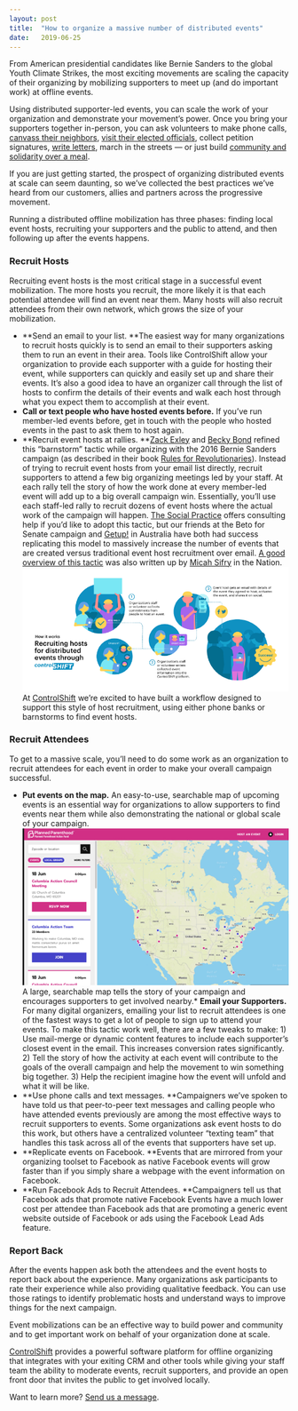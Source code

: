 ```yaml
---
layout:	post
title:	"How to organize a massive number of distributed events"
date:	2019-06-25
---
```


  From American presidential candidates like Bernie Sanders to the global Youth Climate Strikes, the most exciting movements are scaling the capacity of their organizing by mobilizing supporters to meet up (and do important work) at offline events.

Using distributed supporter-led events, you can scale the work of your organization and demonstrate your movement’s power. Once you bring your supporters together in-person, you can ask volunteers to make phone calls, [canvass their neighbors](https://map.cabanforqueens.com/), [visit their elected officials](https://www.visitthem.org/), collect petition signatures, [write letters](https://www.controlshiftlabs.com/case-study/amnesty-ca/), march in the streets — or just build [community and solidarity over a meal](https://medium.com/@laura.oc.rapira/in-these-trying-times-maybe-its-time-for-us-to-share-kai-and-k%C5%8Drero-83b4a3366f79).

If you are just getting started, the prospect of organizing distributed events at scale can seem daunting, so we’ve collected the best practices we’ve heard from our customers, allies and partners across the progressive movement.

Running a distributed offline mobilization has three phases: finding local event hosts, recruiting your supporters and the public to attend, and then following up after the events happens.

### Recruit Hosts

Recruiting event hosts is the most critical stage in a successful event mobilization. The more hosts you recruit, the more likely it is that each potential attendee will find an event near them. Many hosts will also recruit attendees from their own network, which grows the size of your mobilization.

* **Send an email to your list. **The easiest way for many organizations to recruit hosts quickly is to send an email to their supporters asking them to run an event in their area. Tools like ControlShift allow your organization to provide each supporter with a guide for hosting their event, while supporters can quickly and easily set up and share their events. It’s also a good idea to have an organizer call through the list of hosts to confirm the details of their events and walk each host through what you expect them to accomplish at their event.
* **Call or text people who have hosted events before.** If you’ve run member-led events before, get in touch with the people who hosted events in the past to ask them to host again.
* **Recruit event hosts at rallies. **[Zack Exley](https://twitter.com/zackexley) and [Becky Bond](https://www.linkedin.com/in/becky-bond-ab81774/) refined this “barnstorm” tactic while organizing with the 2016 Bernie Sanders campaign (as described in their book [Rules for Revolutionaries](http://www.rulesforrevolutionaries.org/)). Instead of trying to recruit event hosts from your email list directly, recruit supporters to attend a few big organizing meetings led by your staff. At each rally tell the story of how the work done at every member-led event will add up to a big overall campaign win. Essentially, you’ll use each staff-led rally to recruit dozens of event hosts where the actual work of the campaign will happen. [The Social Practice](https://thesocialpractice.org/) offers consulting help if you’d like to adopt this tactic, but our friends at the Beto for Senate campaign and [Getup!](https://www.getup.org.au) in Australia have both had success replicating this model to massively increase the number of events that are created versus traditional event host recruitment over email. [A good overview of this tactic](https://www.thenation.com/article/how-the-sanders-campaign-is-reinventing-the-use-of-tech-in-politics/) was also written up by [Micah Sifry](https://twitter.com/Mlsif) in the Nation.
![](/img/1*wHM7vcnVyYkJ5NwaTU5e6w.png)At [ControlShift](https://www.controlshiftlabs.com/) we’re excited to have built a workflow designed to support this style of host recruitment, using either phone banks or barnstorms to find event hosts.

### Recruit Attendees

To get to a massive scale, you’ll need to do some work as an organization to recruit attendees for each event in order to make your overall campaign successful.

* **Put events on the map.** An easy-to-use, searchable map of upcoming events is an essential way for organizations to allow supporters to find events near them while also demonstrating the national or global scale of your campaign.
![](/img/1*JoT_qxse2kRs6UX-D02dSg.png)A large, searchable map tells the story of your campaign and encourages supporters to get involved nearby.* **Email your Supporters.** For many digital organizers, emailing your list to recruit attendees is one of the fastest ways to get a lot of people to sign up to attend your events. To make this tactic work well, there are a few tweaks to make: 1) Use mail-merge or dynamic content features to include each supporter’s closest event in the email. This increases conversion rates significantly. 2) Tell the story of how the activity at each event will contribute to the goals of the overall campaign and help the movement to win something big together. 3) Help the recipient imagine how the event will unfold and what it will be like.
* **Use phone calls and text messages. **Campaigners we’ve spoken to have told us that peer-to-peer text messages and calling people who have attended events previously are among the most effective ways to recruit supporters to events. Some organizations ask event hosts to do this work, but others have a centralized volunteer “texting team” that handles this task across all of the events that supporters have set up.
* **Replicate events on Facebook. **Events that are mirrored from your organizing toolset to Facebook as native Facebook events will grow faster than if you simply share a webpage with the event information on Facebook.
* **Run Facebook Ads to Recruit Attendees. **Campaigners tell us that Facebook ads that promote native Facebook Events have a much lower cost per attendee than Facebook ads that are promoting a generic event website outside of Facebook or ads using the Facebook Lead Ads feature.
### Report Back

After the events happen ask both the attendees and the event hosts to report back about the experience. Many organizations ask participants to rate their experience while also providing qualitative feedback. You can use those ratings to identify problematic hosts and understand ways to improve things for the next campaign.

Event mobilizations can be an effective way to build power and community and to get important work on behalf of your organization done at scale.

[ControlShift](https://www.controlshiftlabs.com/) provides a powerful software platform for offline organizing that integrates with your exiting CRM and other tools while giving your staff team the ability to moderate events, recruit supporters, and provide an open front door that invites the public to get involved locally.

Want to learn more? [Send us a message](mailto:talk@controlshiftlabs.com).

  